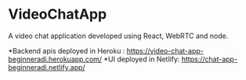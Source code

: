 # VideoChatApp
A video chat application developed using React, WebRTC and node.

*Backend apis deployed in Heroku : https://video-chat-app-beginneradi.herokuapp.com/
*UI deployed in Netlify: https://chat-app-beginneradi.netlify.app/

